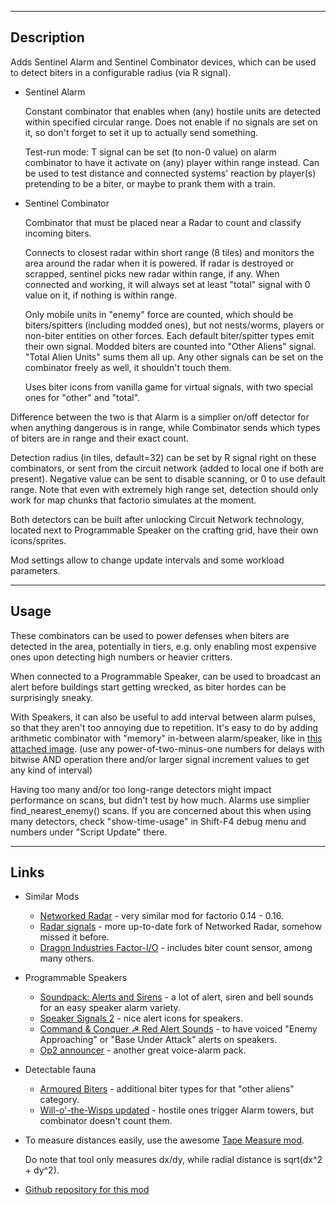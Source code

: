 --------------------

## Description

Adds Sentinel Alarm and Sentinel Combinator devices, which can be used to detect biters in a configurable radius (via R signal).

- Sentinel Alarm

    Constant combinator that enables when (any) hostile units are detected within specified circular range.
    Does not enable if no signals are set on it, so don't forget to set it up to actually send something.

    Test-run mode: T signal can be set (to non-0 value) on alarm combinator to have it activate on (any) player within range instead.
    Can be used to test distance and connected systems' reaction by player(s) pretending to be a biter, or maybe to prank them with a train.

- Sentinel Combinator

    Combinator that must be placed near a Radar to count and classify incoming biters.

    Connects to closest radar within short range (8 tiles) and monitors the area around the radar when it is powered.
    If radar is destroyed or scrapped, sentinel picks new radar within range, if any.
    When connected and working, it will always set at least "total" signal with 0 value on it, if nothing is within range.

    Only mobile units in "enemy" force are counted,
    which should be biters/spitters (including modded ones), but not nests/worms, players or non-biter entities on other forces.
    Each default biter/spitter types emit their own signal. Modded biters are counted into "Other Aliens" signal. "Total Alien Units" sums them all up.
    Any other signals can be set on the combinator freely as well, it shouldn't touch them.

    Uses biter icons from vanilla game for virtual signals, with two special ones for "other" and "total".

Difference between the two is that Alarm is a simplier on/off detector for when anything dangerous is in range,
while Combinator sends which types of biters are in range and their exact count.

Detection radius (in tiles, default=32) can be set by R signal right on these combinators, or sent from the circuit network (added to local one if both are present).
Negative value can be sent to disable scanning, or 0 to use default range.
Note that even with extremely high range set, detection should only work for map chunks that factorio simulates at the moment.

Both detectors can be built after unlocking Circuit Network technology, located next to Programmable Speaker on the crafting grid, have their own icons/sprites.

Mod settings allow to change update intervals and some workload parameters.


--------------------

## Usage

These combinators can be used to power defenses when biters are detected in the area, potentially in tiers, e.g. only enabling most expensive ones upon detecting high numbers or heavier critters.

When connected to a Programmable Speaker, can be used to broadcast an alert before buildings start getting wrecked, as biter hordes can be surprisingly sneaky.

With Speakers, it can also be useful to add interval between alarm pulses, so that they aren't too annoying due to repetition.
It's easy to do by adding arithmetic combinator with "memory" in-between alarm/speaker, like in [this attached image](https://mods-data.factorio.com/assets/cde0b568fcc6907bf7da9172bfea58b2258fe3ca.png).
(use any power-of-two-minus-one numbers for delays with bitwise AND operation there and/or larger signal increment values to get any kind of interval)

Having too many and/or too long-range detectors might impact performance on scans, but didn't test by how much. Alarms use simplier find_nearest_enemy() scans. If you are concerned about this when using many detectors, check "show-time-usage" in Shift-F4 debug menu and numbers under "Script Update" there.


--------------------

## Links


- Similar Mods

    - [Networked Radar](https://mods.factorio.com/mod/folk-radar) - very similar mod for factorio 0.14 - 0.16.
    - [Radar signals](https://mods.factorio.com/mod/radar-signals) - more up-to-date fork of Networked Radar, somehow missed it before.
    - [Dragon Industries Factor-I/O](https://mods.factorio.com/mod/FactorIO) - includes biter count sensor, among many others.


- Programmable Speakers

    - [Soundpack: Alerts and Sirens](https://mods.factorio.com/mod/Soundpack-alerts-and-sirens) - a lot of alert, siren and bell sounds for an easy speaker alarm variety.
    - [Speaker Signals 2](https://mods.factorio.com/mod/speaker-signals-2) - nice alert icons for speakers.
    - [Command & Conquer ☭ Red Alert Sounds](https://mods.factorio.com/mod/Command_and_Conquer_RedAlert_Sounds) - to have voiced "Enemy Approaching" or "Base Under Attack" alerts on speakers.
    - [Op2 announcer](https://mods.factorio.com/mod/Op2_announcer) - another great voice-alarm pack.


- Detectable fauna

    - [Armoured Biters](https://mods.factorio.com/mod/ArmouredBiters) - additional biter types for that "other aliens" category.
    - [Will-o'-the-Wisps updated](https://mods.factorio.com/mod/Will-o-the-Wisps_updated) - hostile ones trigger Alarm towers, but combinator doesn't count them.


- To measure distances easily, use the awesome [Tape Measure mod](https://mods.factorio.com/mod/tape_measure_tool).

    Do note that tool only measures dx/dy, while radial distance is sqrt(dx^2 + dy^2).

- [Github repository for this mod](https://github.com/mk-fg/games/tree/master/factorio/Biter_Detector_Sentinel_Combinator)
